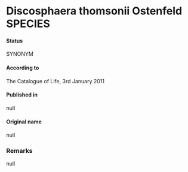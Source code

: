 Discosphaera thomsonii Ostenfeld SPECIES
=======

#### Status
SYNONYM

#### According to
The Catalogue of Life, 3rd January 2011

#### Published in
null

#### Original name
null

### Remarks
null